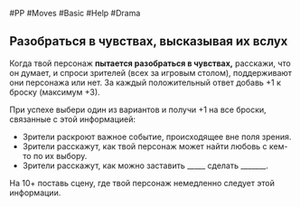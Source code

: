 #PP #Moves #Basic #Help #Drama 

## Разобраться в чувствах, высказывая их вслух

Когда твой персонаж **пытается разобраться в чувствах,** расскажи, что он думает, и спроси зрителей (всех за игровым столом), поддерживают они персонажа или нет. За каждый положительный ответ добавь +1 к броску (максимум +3).

При успехе выбери один из вариантов и получи +1 на все броски, связанные с этой информацией:
- Зрители раскроют важное событие, происходящее вне поля зрения.
- Зрители расскажут, как твой персонаж может найти любовь с кем-то по их выбору.
- Зрители расскажут, как можно заставить _____ сделать _______.

На 10+ поставь сцену, где твой персонаж немедленно следует этой информации.

